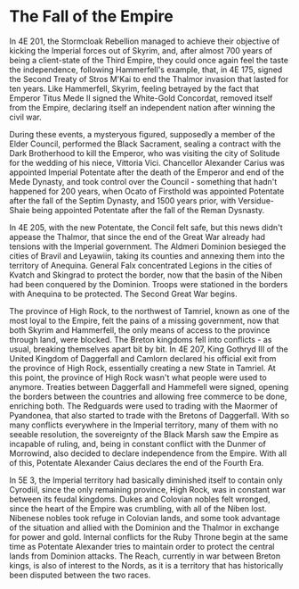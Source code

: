 # The Fall of the Empire

In 4E 201, the Stormcloak Rebellion managed to achieve their objective of kicking the Imperial forces out of Skyrim, and, after almost 700 years of being a client-state of the Third Empire, they could once again feel the taste the independence, following Hammerfell's example, that, in 4E 175, signed the Second Treaty of Stros M'Kai to end the Thalmor invasion that lasted for ten years. Like Hammerfell, Skyrim, feeling betrayed by the fact that Emperor Titus Mede II signed the White-Gold Concordat, removed itself from the Empire, declaring itself an independent nation after winning the civil war.

During these events, a mysteryous figured, supposedly a member of the Elder Council, performed the Black Sacrament, sealing a contract with the Dark Brotherhood to kill the Emperor, who was visiting the city of Solitude for the wedding of his niece, Vittoria Vici. Chancellor Alexander Carius was appointed Imperial Potentate after the death of the Emperor and end of the Mede Dynasty, and took control over the Council - something that hadn't happened for 200 years, when Ocato of Firsthold was appointed Potentate after the fall of the Septim Dynasty, and 1500 years prior, with Versidue-Shaie being appointed Potentate after the fall of the Reman Dysnasty.

In 4E 205, with the new Potentate, the Concil felt safe, but this news didn't appease the Thalmor, that since the end of the Great War already had tensions with the Imperial government. The Aldmeri Dominion besieged the cities of Bravil and Leyawiin, taking its counties and annexing them into the territory of Anequina. General Falx concentrated Legions in the cities of Kvatch and Skingrad to protect the border, now that the basin of the Niben had been conquered by the Dominion. Troops were stationed in the borders with Anequina to be protected. The Second Great War begins.

The province of High Rock, to the northwest of Tamriel, known as one of the most loyal to the Empire, felt the pains of a missing government, now that both Skyrim and Hammerfell, the only means of access to the province through land, were blocked. The Breton kingdoms fell into conflicts - as usual, breaking themselves apart bit by bit. In 4E 207, King Gothryd III of the United Kingdom of Daggerfall and Camlorn declared his official exit from the province of High Rock, essentially creating a new State in Tamriel. At this point, the province of High Rock wasn't what people were used to anymore. Treaties between Daggerfall and Hammefell were signed, opening the borders between the countries and allowing free commerce to be done, enriching both. The Redguards were used to trading with the Maormer of Pyandonea, that also started to trade with the Bretons of Daggerfall. With so many conflicts everywhere in the Imperial territory, many of them with no seeable resolution, the sovereignty of the Black Marsh saw the Empire as incapable of ruling, and, being in constant conflict with the Dunmer of Morrowind, also decided to declare independence from the Empire. With all of this, Potentate Alexander Caius declares the end of the Fourth Era.

In 5E 3, the Imperial territory had basically diminished itself to contain only Cyrodiil, since the only remaining province, High Rock, was in constant war between its feudal kingdoms. Dukes and Colovian nobles felt wronged, since the heart of the Empire was crumbling, with all of the Niben lost. Nibenese nobles took refuge in Colovian lands, and some took advantage of the situation and allied with the Dominion and the Thalmor in exchange for power and gold. Internal conflicts for the Ruby Throne begin at the same time as Potentate Alexander tries to maintain order to protect the central lands from Dominion attacks. The Reach, currently in war between Breton kings, is also of interest to the Nords, as it is a territory that has historically been disputed between the two races.